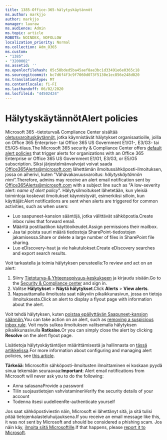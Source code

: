```yaml
---
title: 1385-Office-365-hälytyskäytännöt
ms.author: markjjo
author: markjjo
manager: lauraw
ms.audience: Admin
ms.topic: article
ROBOTS: NOINDEX, NOFOLLOW
localization_priority: Normal
ms.collection: Adm_O365
ms.custom:
- "1385"
- "3200002"
ms.assetid: ''
ms.openlocfilehash: 05c58bded5ba45aef8ae3bc1d33491e6e0365c18
ms.sourcegitcommit: bc7d6f4f3c9f7060d073f5130e1ec856e248d020
ms.translationtype: MT
ms.contentlocale: fi-FI
ms.lasthandoff: 06/02/2020
ms.locfileid: "44502424"
---
```

# <a name="alert-policies"></a><span data-ttu-id="f41d2-102">Hälytyskäytännöt</span><span class="sxs-lookup"><span data-stu-id="f41d2-102">Alert policies</span></span>

<span data-ttu-id="f41d2-103">Microsoft 365 -tietoturva& Compliance Center sisältää [oletusvaroituskäytännöt,](https://docs.microsoft.com/microsoft-365/compliance/alert-policies#default-alert-policies) jotka käynnistävät hälytykset organisaatioille, joilla on Office 365 Enterprise- tai Office 365 US Government E1/G1-, E3/G3- tai E5/G5-tilaus.</span><span class="sxs-lookup"><span data-stu-id="f41d2-103">The Microsoft 365 security & Compliance Center offers [default alert policies](https://docs.microsoft.com/microsoft-365/compliance/alert-policies#default-alert-policies) that trigger alerts for organizations with an Office 365 Enterprise or Office 365 US Government E1/G1, E3/G3, or E5/G5 subscription.</span></span> <span data-ttu-id="f41d2-104">Siksi järjestelmänvalvojat voivat saada Office365Alerts@microsoft.com lähettämän ilmoitussähköposti-ilmoituksen, jossa on aiherivi, kuten "Vähävakavuusvaroitus: *hälytyskäytännön nimi".*</span><span class="sxs-lookup"><span data-stu-id="f41d2-104">Therefore, admins may receive an alert email notification sent by Office365Alerts@microsoft.com with a subject line such as "A low-severity alert: *name of alert policy*".</span></span> <span data-ttu-id="f41d2-105">Hälytysilmoitukset lähetetään, kun yleisiä toimintoja koskevat ilmoitukset käynnistyvät, esimerkiksi silloin, kun käyttäjät:</span><span class="sxs-lookup"><span data-stu-id="f41d2-105">Alert notifications are sent when alerts are triggered for common activities, such as when users:</span></span>

- <span data-ttu-id="f41d2-106">Luo saapuneet-kansion sääntöjä, jotka välittävät sähköpostia.</span><span class="sxs-lookup"><span data-stu-id="f41d2-106">Create inbox rules that forward email.</span></span>
- <span data-ttu-id="f41d2-107">Määritä postilaatikon käyttöoikeudet.</span><span class="sxs-lookup"><span data-stu-id="f41d2-107">Assign permissions their mailbox.</span></span>
- <span data-ttu-id="f41d2-108">Jaa tai poista suuri määrä tiedostoja SharePoint-tiedostojen jakamisessa.</span><span class="sxs-lookup"><span data-stu-id="f41d2-108">Share or delete a large number of files in SharePoint file sharing.</span></span>
- <span data-ttu-id="f41d2-109">Luo eDiscovery-haut ja vie hakutulokset.</span><span class="sxs-lookup"><span data-stu-id="f41d2-109">Create eDiscovery searches and export search results.</span></span>

<span data-ttu-id="f41d2-110">Voit tarkastella ja toimia hälytyksen perusteella:</span><span class="sxs-lookup"><span data-stu-id="f41d2-110">To review and act on an alert:</span></span>

1. <span data-ttu-id="f41d2-111">Siirry [Tietoturva-& Yhteensopivuus-keskukseen](https://protection.office.com) ja kirjaudu sisään.</span><span class="sxs-lookup"><span data-stu-id="f41d2-111">Go to the [Security & Compliance center](https://protection.office.com) and sign in.</span></span>
2. <span data-ttu-id="f41d2-112">Valitse **Hälytykset**  >  **Näytä hälytykset**.</span><span class="sxs-lookup"><span data-stu-id="f41d2-112">Click **Alerts** > **View alerts**.</span></span>
3. <span data-ttu-id="f41d2-113">Napsauttamalla ilmoitusta saat näkyviin pikaikkunasivun, jossa on tietoja ilmoituksesta.</span><span class="sxs-lookup"><span data-stu-id="f41d2-113">Click an alert to display a flyout page with information about the alert.</span></span>

<span data-ttu-id="f41d2-114">Voit tehdä hälytyksen, kuten [poistaa epäilyttävän Saapuneet-kansion säännön.](https://docs.microsoft.com/microsoft-365/security/office-365-security/responding-to-a-compromised-email-account)</span><span class="sxs-lookup"><span data-stu-id="f41d2-114">You can take action on an alert, such as [removing a suspicious inbox rule](https://docs.microsoft.com/microsoft-365/security/office-365-security/responding-to-a-compromised-email-account).</span></span> <span data-ttu-id="f41d2-115">Voit myös sulkea ilmoituksen valitsemalla hälytyksen pikaikkunasivulla **Ratkaise.**</span><span class="sxs-lookup"><span data-stu-id="f41d2-115">Or you can simply close the alert by clicking **Resolve** on the alert flyout page.</span></span>

<span data-ttu-id="f41d2-116">Lisätietoja hälytyskäytäntöjen määrittämisestä ja hallinnasta on [tässä artikkelissa](https://docs.microsoft.com/microsoft-365/compliance/alert-policies).</span><span class="sxs-lookup"><span data-stu-id="f41d2-116">For more information about configuring and managing alert policies, see  [this article](https://docs.microsoft.com/microsoft-365/compliance/alert-policies).</span></span>

<span data-ttu-id="f41d2-117">**Tärkeää**: Microsoftin sähköposti-ilmoitusten ilmoittaminen ei koskaan pyydä sinua tekemään seuraavaa:</span><span class="sxs-lookup"><span data-stu-id="f41d2-117">**Important**: Alert email notifications from Microsoft will never ask you to do the following:</span></span>

- <span data-ttu-id="f41d2-118">Anna salasana</span><span class="sxs-lookup"><span data-stu-id="f41d2-118">Provide a password</span></span>
- <span data-ttu-id="f41d2-119">Tilin suojaustietojen vahvistaminen</span><span class="sxs-lookup"><span data-stu-id="f41d2-119">Verify the security details of your account</span></span>
- <span data-ttu-id="f41d2-120">Todenna itsesi uudelleen</span><span class="sxs-lookup"><span data-stu-id="f41d2-120">Re-authenticate yourself</span></span>

<span data-ttu-id="f41d2-121">Jos saat sähköpostiviestin näin, Microsoft ei lähettänyt sitä, ja sitä tulisi pitää tietojenkalasteluhuijauksena.</span><span class="sxs-lookup"><span data-stu-id="f41d2-121">If you receive an email message like this, it was not sent by Microsoft and should be considered a phishing scam.</span></span> <span data-ttu-id="f41d2-122">Jos näin käy, [ilmoita siitä Microsoftille](https://docs.microsoft.com/microsoft-365/security/office-365-security/report-junk-email-and-phishing-scams-in-outlook-on-the-web-eop).</span><span class="sxs-lookup"><span data-stu-id="f41d2-122">If that happens, please [report it to Microsoft](https://docs.microsoft.com/microsoft-365/security/office-365-security/report-junk-email-and-phishing-scams-in-outlook-on-the-web-eop).</span></span>